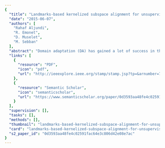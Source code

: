 ```yaml
---
{
  "title": "Landmarks-based kernelized subspace alignment for unsupervised domain adaptation",
  "date": "2015-06-07",
  "authors": [
    "Rahaf Aljundi",
    "R. Emonet",
    "D. Muselet",
    "M. Sebban"
  ],
  "abstract": "Domain adaptation (DA) has gained a lot of success in the recent years in computer vision to deal with situations where the learning process has to transfer knowledge from a source to a target domain. In this paper, we introduce a novel unsupervised DA approach based on both subspace alignment and selection of landmarks similarly distributed between the two domains. Those landmarks are selected so as to reduce the discrepancy between the domains and then are used to non linearly project the data in the same space where an efficient subspace alignment (in closed-form) is performed. We carry out a large experimental comparison in visual domain adaptation showing that our new method outperforms the most recent unsupervised DA approaches.",
  "links": [
    {
      "resource": "PDF",
      "icon": "pdf",
      "url": "http://ieeexplore.ieee.org/stamp/stamp.jsp?tp=&arnumber=7298600"
    },
    {
      "resource": "Semantic Scholar",
      "icon": "semanticscholar",
      "url": "https://www.semanticscholar.org/paper/0d3593aa48fe4c02591fac64e3c806d42e08e7ac"
    }
  ],
  "supervision": [],
  "tasks": [],
  "methods": [],
  "thumbnail": "landmarks-based-kernelized-subspace-alignment-for-unsupervised-domain-adaptation-thumb.jpg",
  "card": "landmarks-based-kernelized-subspace-alignment-for-unsupervised-domain-adaptation-card.jpg",
  "s2_paper_id": "0d3593aa48fe4c02591fac64e3c806d42e08e7ac"
}
---
```


